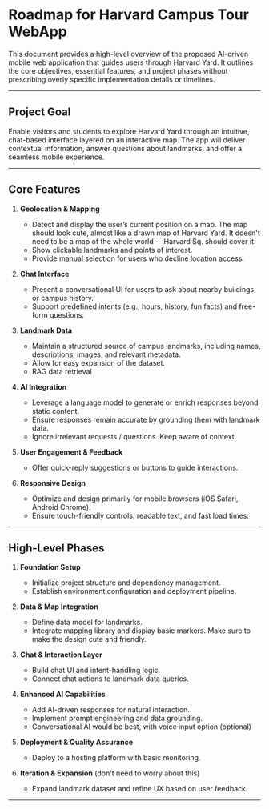 # Roadmap for Harvard Campus Tour WebApp

This document provides a high-level overview of the proposed AI-driven mobile web application that guides users through Harvard Yard. It outlines the core objectives, essential features, and project phases without prescribing overly specific implementation details or timelines.

---

## Project Goal

Enable visitors and students to explore Harvard Yard through an intuitive, chat-based interface layered on an interactive map. The app will deliver contextual information, answer questions about landmarks, and offer a seamless mobile experience.

---

## Core Features

1. **Geolocation & Mapping**  
   - Detect and display the user’s current position on a map. The map should look cute, almost like a drawn map of Harvard Yard. It doesn't need to be a map of the whole world -- Harvard Sq. should cover it.
   - Show clickable landmarks and points of interest.
   - Provide manual selection for users who decline location access.

2. **Chat Interface**  
   - Present a conversational UI for users to ask about nearby buildings or campus history.  
   - Support predefined intents (e.g., hours, history, fun facts) and free-form questions.

3. **Landmark Data**  
   - Maintain a structured source of campus landmarks, including names, descriptions, images, and relevant metadata.  
   - Allow for easy expansion of the dataset.
   - RAG data retrieval

4. **AI Integration**  
   - Leverage a language model to generate or enrich responses beyond static content.  
   - Ensure responses remain accurate by grounding them with landmark data.
   - Ignore irrelevant requests / questions. Keep aware of context.

5. **User Engagement & Feedback**  
   - Offer quick-reply suggestions or buttons to guide interactions.  

6. **Responsive Design**  
   - Optimize and design primarily for mobile browsers (iOS Safari, Android Chrome).  
   - Ensure touch-friendly controls, readable text, and fast load times.

---

## High-Level Phases

1. **Foundation Setup**  
   - Initialize project structure and dependency management.  
   - Establish environment configuration and deployment pipeline.

2. **Data & Map Integration**  
   - Define data model for landmarks.
   - Integrate mapping library and display basic markers. Make sure to make the design cute and friendly.

3. **Chat & Interaction Layer**  
   - Build chat UI and intent-handling logic.  
   - Connect chat actions to landmark data queries.

4. **Enhanced AI Capabilities**  
   - Add AI-driven responses for natural interaction.  
   - Implement prompt engineering and data grounding.
   - Conversational AI would be best, with voice input option (optional)

5. **Deployment & Quality Assurance**  
   - Deploy to a hosting platform with basic monitoring.
  
6. **Iteration & Expansion**  (don't need to worry about this)
   - Expand landmark dataset and refine UX based on user feedback.
---